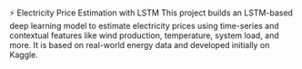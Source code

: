 ⚡ Electricity Price Estimation with LSTM
This project builds an LSTM-based deep learning model to estimate electricity prices using time-series and contextual features like wind production, temperature, system load, and more. It is based on real-world energy data and developed initially on Kaggle.
